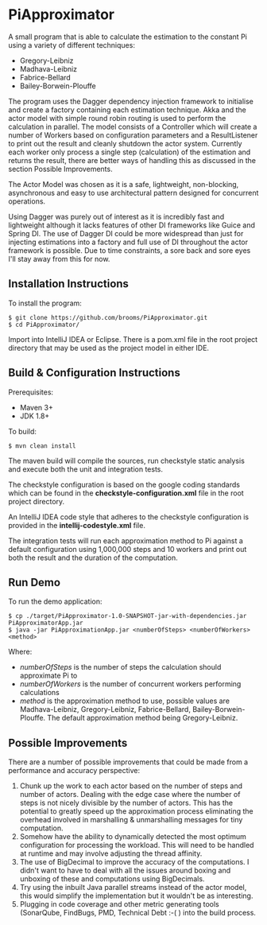 # PiApproximator

A small program that is able to calculate the estimation to the constant Pi using a variety of different techniques:
- Gregory-Leibniz
- Madhava-Leibniz
- Fabrice-Bellard
- Bailey-Borwein-Plouffe

The program uses the Dagger dependency injection framework to initialise and create a factory containing each estimation technique. Akka and the actor model with simple round robin routing is used to perform the calculation in parallel. The model consists of a Controller which will create a number of Workers based on configuration parameters and a ResultListener to print out the result and cleanly shutdown the actor system. Currently each worker only process a single step (calculation) of the estimation and returns the result, there are better ways of handling this as discussed in the section Possible Improvements.

The Actor Model was chosen as it is a safe, lightweight, non-blocking, asynchronous and easy to use architectural pattern designed for concurrent operations. 

Using Dagger was purely out of interest as it is incredibly fast and lightweight although it lacks features of other DI frameworks like Guice and Spring DI. The use of Dagger DI could be more widespread than just for injecting estimations into a factory and full use of DI throughout the actor framework is possible. Due to time constraints, a sore back and sore eyes I'll stay away from this for now.

## Installation Instructions

To install the program:

```
$ git clone https://github.com/brooms/PiApproximator.git
$ cd PiApproximator/
```

Import into IntelliJ IDEA or Eclipse. There is a pom.xml file in the root project directory that may be used as the project
model in either IDE.

## Build & Configuration Instructions

Prerequisites:
- Maven 3+
- JDK 1.8+

To build:

```
$ mvn clean install
```

The maven build will compile the sources, run checkstyle static analysis and execute both the unit and integration tests.

The checkstyle configuration is based on the google coding standards which can be found in the <b>checkstyle-configuration.xml</b> file in the root project directory.

An IntelliJ IDEA code style that adheres to the checkstyle configuration is provided in the <b>intellij-codestyle.xml</b> file.

The integration tests will run each approximation method to Pi against a default configuration using 1,000,000 steps and 10 workers and print out both the result and the duration of the computation.

## Run Demo

To run the demo application:

```
$ cp ./target/PiApproximator-1.0-SNAPSHOT-jar-with-dependencies.jar PiApproximatorApp.jar
$ java -jar PiApproximationApp.jar <numberOfSteps> <numberOfWorkers> <method>
```

Where:
- <i>numberOfSteps</i> is the number of steps the calculation should approximate Pi to
- <i>numberOfWorkers</i> is the number of concurrent workers performing calculations
- <i>method</i> is the approximation method to use, possible values are Madhava-Leibniz, Gregory-Leibniz, Fabrice-Bellard, Bailey-Borwein-Plouffe. The default approximation method being Gregory-Leibniz. 


## Possible Improvements

There are a number of possible improvements that could be made from a performance and accuracy perspective:

1. Chunk up the work to each actor based on the number of steps and number of actors. Dealing with the edge case
where the number of steps is not nicely divisible by the number of actors. This has the potential to greatly speed
up the approximation process eliminating the overhead involved in marshalling & unmarshalling messages for tiny computation.
2. Somehow have the ability to dynamically detected the most optimum configuration for processing the workload. This will need to be handled at runtime and may involve adjusting the thread affinity.
3. The use of BigDecimal to improve the accuracy of the computations. I didn't want to have to deal with all the issues around boxing and unboxing of these and computations using BigDecimals.
4. Try using the inbuilt Java parallel streams instead of the actor model, this would simplify the implementation but it wouldn't be as interesting.
5. Plugging in code coverage and other metric generating tools (SonarQube, FindBugs, PMD, Technical Debt :-( ) into the build process.
